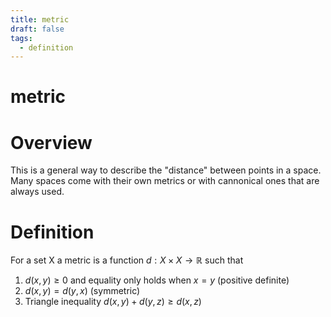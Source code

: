 ```yaml
---
title: metric
draft: false
tags:
  - definition
---
```

# metric

# Overview
This is a general way to describe the "distance" between points in a space.
Many spaces come with their own metrics or with cannonical ones that are always used.

# Definition
For a set X a metric is a function $d:X \times X \to \mathbb{R}$ such that
1. $d(x,y) \geq 0$ and equality only holds when $x = y$ (positive definite)
2. $d(x,y) = d(y,x)$ (symmetric)
3. Triangle inequality $d(x,y) + d(y,z) \geq d(x,z)$
